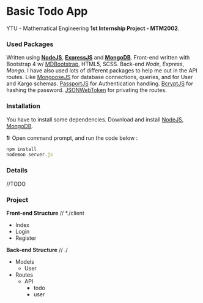 # Basic Todo App
YTU - Mathematical Engineering **1st Internship Project - MTM2002**.

### Used Packages
Written using [**NodeJS**](https://nodejs.org/en/), [**ExpressJS**](https://expressjs.com/) and [**MongoDB**](https://www.mongodb.com/).  Front-end written with Bootstrap 4 w/ [MDBootstrap](https://mdbootstrap.com/react/), HTML5, SCSS. Back-end *Node*, *Express*, *Mongo*. I have also used lots of different packages to help me out in the API routes. Like [MongooseJS](http://mongoosejs.com/) for database connections, queries, and for User and Kargo schemas. [PassportJS](http://www.passportjs.org/) for Authentication handling. [BcryptJS](https://github.com/dcodeIO/bcrypt.js) for hashing the password. [JSONWebToken](https://github.com/auth0/node-jsonwebtoken) for privating the routes.

### Installation
You have to install some dependencies. Download and install [NodeJS](https://nodejs.org/en/), [MongoDB](https://www.mongodb.com/).

**1:**
Open command prompt, and run the code below :
```javascript
npm install
nodemon server.js
```

### Details
//TODO

### Project
**Front-end Structure** // *./client
- Index
- Login
- Register
 
 **Back-end Structure** // ./
 - Models
   - User
 - Routes
   - API
     - todo
     - user
   
